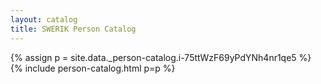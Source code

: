```yaml
---
layout: catalog
title: SWERIK Person Catalog
---
```

{% assign p = site.data._person-catalog.i-75ttWzF69yPdYNh4nr1qe5 %}
{% include person-catalog.html p=p %}


